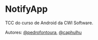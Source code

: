 # NotifyApp
TCC do curso de Android da CWI Software.

Autores: [@pedrofontoura](https://github.com/pedrofontoura), [@caphulhu](https://github.com/Caphulhu)
